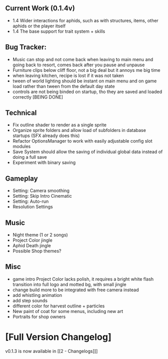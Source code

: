

## Current Work (0.1.4v)
- 1.4 Wider interactions for aphids, such as with structures, items, other aphids or the player itself
- 1.4 The base support for trait system + skills

## Bug Tracker:

- Music can stop and not come back when leaving to main menu and going back to resort, comes back after you pause and unpause
- Furniture clips below cliff floor, not a big deal but it annoys me big time
- when leaving kitchen, recipe is lost if it was not taken
- tween of world lighting should be instant on main menu and on game load rather than tween from the default day state
- controls are not being binded on startup, tho they are saved and loaded correctly [BEING DONE]

## Technical
- Fix outline shader to render as a single sprite
- Organize sprite folders and allow load of subfolders in database startups (SFX already does this)
- Refactor OptionsManager to work with easily adjustable config slot modules
- Save System should allow the saving of individual global data instead of doing a full save
- Experiment with binary saving
## Gameplay
- Setting: Camera smoothing
- Setting: Skip Intro Cinematic
- Setting: Auto-run
- Resolution Settings
## Music
- Night theme (1 or 2 songs)
- Project Color jingle
- Aphid Death jingle
- Possible Shop themes?
## Misc
- game intro Project Color lacks polish, it requires a bright white flash transition into full logo and motted bg, with small jingle
- change build more to be integrated with free camera instead
- add whistling animation
- add step sounds
- different color for harvest outline + particles
- New paint of coat for some menus, including new art
- Portraits for shop owners
# [Full Version Changelog]

v0.1.3 is now available in [[2 - Changelogs]]]